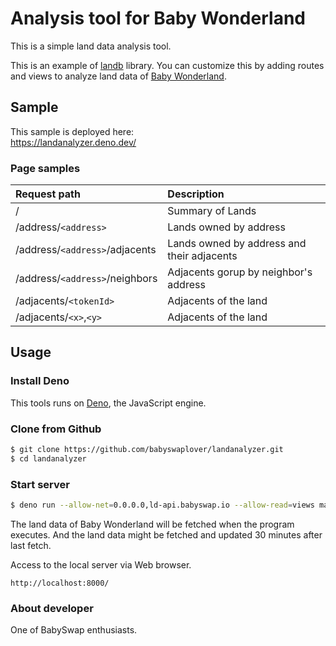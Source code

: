 # Analysis tool for Baby Wonderland

This is a simple land data analysis tool.

This is an example of [landb](https://github.com/babyswaplover/landb) library.  You can customize this by adding routes and views to analyze land data of [Baby Wonderland](https://land.babyswap.finance/land).

## Sample

This sample is deployed here:  
https://landanalyzer.deno.dev/

### Page samples

| Request path                   | Description                               |
|:-------------------------------|:------------------------------------------|
| /                              |Summary of Lands                           |
| /address/`<address>`           |Lands owned by address                     |
| /address/`<address>`/adjacents |Lands owned by address and their adjacents |
| /address/`<address>`/neighbors |Adjacents gorup by neighbor's address      |
| /adjacents/`<tokenId>`         |Adjacents of the land                      |
| /adjacents/`<x>`,`<y>`         |Adjacents of the land                      |

## Usage

### Install Deno

This tools runs on [Deno](https://deno.land/), the JavaScript engine.

### Clone from Github

```bash
$ git clone https://github.com/babyswaplover/landanalyzer.git
$ cd landanalyzer
```

### Start server

```bash
$ deno run --allow-net=0.0.0.0,ld-api.babyswap.io --allow-read=views main.ts
```

The land data of Baby Wonderland will be fetched when the program executes.  And the land data might be fetched and updated 30 minutes after last fetch.

Access to the local server via Web browser.

```
http://localhost:8000/
```

### About developer

One of BabySwap enthusiasts.
